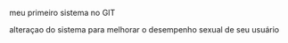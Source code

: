 meu primeiro sistema no GIT

alteraçao do sistema para melhorar o desempenho sexual de seu usuário 
